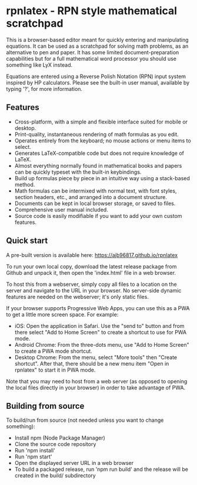 # rpnlatex - RPN style mathematical scratchpad

This is a browser-based editor meant for quickly entering and manipulating equations.
It can be used as a scratchpad for solving math problems, as an alternative to pen and
paper.  It has some limited document-preparation capabilities but for a full mathematical
word processor you should use something like LyX instead.

Equations are entered using a Reverse Polish Notation (RPN) input system inspired by
HP calculators.  Please see the built-in user manual, available by typing '?', for more information.

## Features

  * Cross-platform, with a simple and flexible interface suited for mobile or desktop.
  * Print-quality, instantaneous rendering of math formulas as you edit.
  * Operates entirely from the keyboard; no mouse actions or menu items to select.
  * Generates LaTeX-compatible code but does not require knowledge of LaTeX.
  * Almost everything normally found in mathematical books and papers can be quickly typeset with the built-in keybindings.
  * Build up formulas piece by piece in an intuitive way using a stack-based method.
  * Math formulas can be intermixed with normal text, with font styles, section headers, etc., and arranged into a document structure.
  * Documents can be kept in local browser storage, or saved to files.
  * Comprehensive user manual included.
  * Source code is easily modifiable if you want to add your own custom features.

## Quick start

A pre-built version is available here: https://ajb96817.github.io/rpnlatex

To run your own local copy, download the latest release package from Github and unpack it,
then open the 'index.html' file in a web browser.

To host this from a webserver, simply copy all files to a location on the server and
navigate to the URL in your browser.  No server-side dynamic features are needed on the
webserver; it's only static files.

If your browser supports Progressive Web Apps, you can use this as a PWA to get a little
more screen space.  For example:

  * iOS: Open the application in Safari.  Use the "send to" button and from there select "Add to Home Screen" to create a shortcut to use for PWA mode.
  * Android Chrome: From the three-dots menu, use "Add to Home Screen" to create a PWA mode shortcut.
  * Desktop Chrome: From the menu, select "More tools" then "Create shortcut".  After that, there should be a new menu item "Open in rpnlatex" to start it in PWA mode.

Note that you may need to host from a web server (as opposed to opening the local files
directly in your browser) in order to take advantage of PWA.

## Building from source

To build/run from source (not needed unless you want to change something):

  * Install npm (Node Package Manager)
  * Clone the source code repository
  * Run 'npm install'
  * Run 'npm start'
  * Open the displayed server URL in a web browser
  * To build a packaged release, run 'npm run build' and the release will be created in the build/ subdirectory



